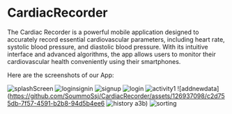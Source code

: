 # CardiacRecorder
The Cardiac Recorder is a powerful mobile application designed to accurately  record essential cardiovascular parameters, including heart rate, systolic blood pressure, and diastolic blood pressure. With its intuitive interface and advanced algorithms, the app allows users to monitor their cardiovascular health conveniently using their smartphones.

Here are the screenshots of our App:

![splashScreen](https://github.com/SoummoSsj/CardiacRecorder/assets/126937098/7fb0ab5b-1c4b-41fa-b444-192e11bff047)
![loginsignin](https://github.com/SoummoSsj/CardiacRecorder/assets/126937098/fa142bb4-e7f6-4943-afc4-f48273bf67db)
![signup](https://github.com/SoummoSsj/CardiacRecorder/assets/126937098/df8a4db5-525d-4122-bb5f-c5aa9740e8e7)
![login](https://github.com/SoummoSsj/CardiacRecorder/assets/126937098/99b79adf-56ca-4c2d-9a94-2fcdb7658efc)
![activity1](https://github.com/SoummoSsj/CardiacRecorder/assets/126937098/401e6e3c-0235-481a-81a7-c3c41bcd8850)
![addnewdata](https://github.com/SoummoSsj/CardiacRecorder/assets/126937098/c2d755db-7f57-4591-b2b8-94d5b4ee6
![history](https://github.com/SoummoSsj/CardiacRecorder/assets/126937098/ffbc3cec-054e-459f-a917-e6fa0e1c5426)
a3b)
![sorting](https://github.com/SoummoSsj/CardiacRecorder/assets/126937098/bd66b4e4-f004-41c5-aeb8-b6c49530c1be)
